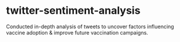 # twitter-sentiment-analysis
Conducted in-depth analysis of tweets to uncover factors influencing vaccine adoption &amp; improve future vaccination campaigns.
